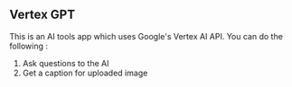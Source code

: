 ## Vertex GPT

This is an AI tools app which uses Google's Vertex AI API.
You can do the following :
1. Ask questions to the AI
2. Get a caption for uploaded image

